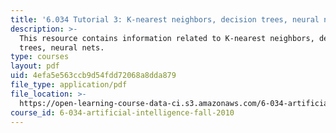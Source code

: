 ```yaml
---
title: '6.034 Tutorial 3: K-nearest neighbors, decision trees, neural nets'
description: >-
  This resource contains information related to K-nearest neighbors, decision
  trees, neural nets.
type: courses
layout: pdf
uid: 4efa5e563ccb9d54fdd72068a8dda879
file_type: application/pdf
file_location: >-
  https://open-learning-course-data-ci.s3.amazonaws.com/6-034-artificial-intelligence-fall-2010/4efa5e563ccb9d54fdd72068a8dda879_MIT6_034F10_tutor03.pdf
course_id: 6-034-artificial-intelligence-fall-2010
---
```

